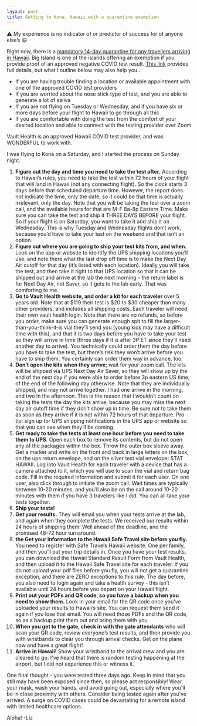 ```yaml
---
layout: post
title: Getting to Kona, Hawaii with a quarantine exemption
---
```


:warning: My experience is no indicator  of or predictor of success for of anyone else’s :smiley:

Right now, there is a [mandatory 14-day quarantine for any travellers arriving in Hawaii](https://www.gohawaii.com/travel-requirements). Big Island is one of the islands offering an exemption if you provide proof of an approved negative COVID test result. [This link](https://www.gohawaii.com/travel-requirements) provides full details, but what I outline below may also help you...
- If you are having trouble finding a location or available appointment with one of the approved COVID test providers
- If you are worried about the nose stick type of test, and you are able to generate a lot of saliva
- If you are not flying on Tuesday or Wednesday, and if you have six or more days before your flight to Hawaii to go through all this
- If you are comfortable with doing the test from the comfort of your desired location and able to connect with the testing provider over Zoom

Vault Health is an approved Hawaii COVID test provider, and was WONDERFUL to work with.

I was flying to Kona on a Saturday, and I started the process on Sunday night.

1. **Figure out the day and time you need to take the test after.** According to Hawaii’s rules, you need to take the test within 72 hours of your flight that will land in Hawaii (not any connecting flight). So the clock starts 3 days before that scheduled departure time. However, the report does not indicate the time, only the date, so it could be that time is actually irrelevant, only the day. Note that you will be taking the test over a zoom call, and the available hours for that are M-F 8a-8p Eastern Time. Make sure you can take the test and ship it THREE DAYS BEFORE your flight. So if your flight is on Saturday, you want to take it and ship it on Wednesday. This is why Tuesday and Wednesday flights don’t work, because you’d have to take your test on the weekend and that isn’t an option.
1. **Figure out where you are going to ship your test kits from, and when.** Look on the app or website to identify the UPS shipping locations you’ll use, and note there what the last drop off time is to make the Next Day Air cutoff for that day (it’s listed with each location). Ideally you will take the test, and then take it right to that UPS location so that it can be shipped out and arrive at the lab the next morning - the return label is for Next Day Air, not Saver, so it gets to the lab early. That was comforting to me. 
1. **Go to Vault Health website, and order a kit for each traveler** over 5 years old. Note that at $119 their test is $20 to $30 cheaper than many other providers, and includes all shipping costs. Each traveler will need their own vault health login. Note that there are no refunds, so before you order, make sure you can generate enough spit to fill the larger-than-you-think-it-is vial they’ll send you (young kids may have a difficult time with this), and that it is two days before you have to take your test so they will arrive in time (three days if it is after 3P ET since they’ll need another day to arrive).  You technically could order them the day before you have to take the test, but there’s risk they won’t arrive before you have to ship them. You certainly can order them way in advance, too.
1. **Don’t open the kits when they arrive**; wait for your zoom call. The kits will be shipped via UPS Next Day Air Saver, so they will show up by the end of the next day if you were able to order before 3p eastern US time, of the end of the following day otherwise. Note that they are individually shipped, and may not arrive together. I had one arrive in the morning, and two in the afternoon. This is the reason that I wouldn’t count on taking the tests the day the kits arrive, because you may miss the next day air cutoff time if they don’t show up in time. Be sure not to take them as soon as they arrive if it is not within 72 hours of that departure. Pro tip: sign up for UPS shipping notifications in the UPS app or website so that you can see when they’ll be coming.
1. **Get ready to take the tests at least one hour before you need to take them to UPS**. Open each box to remove its contents, but do not open any of the packages within the box. Throw the outer box sleeve away. Get a marker and write on the front and back in large letters on the box, on the ups return envelope, and on the silver test vial envelope: STAT HAWAII. Log into Vault Health for each traveler with a device that has a camera attached to it, which you will use to scan the vial and return bag code. Fill in the required information and submit it for each user. On one user, also click through to initiate the zoom call. Wait times are typically between 10-20 minutes, and you’ll also be on the call around 10-20 minutes with them if you have 3 travelers like I did. You can all take your tests together.
1. **Ship your tests!**
1. **Get your results.** They will email you when your tests arrive at the lab, and again when they complete the tests. We received our results within 24 hours of shipping them! Well ahead of the deadline, and the promised 48-72 hour turnaround.
1. **the Get your information to the Hawaii Safe Travel site before you fly.** You need to register with Safe Travels Hawaii website. One per family, and then you’ll put your trip details in. Once you have your test results, you can download the Hawaii Standard Result Form from Vault Health, and then upload it to the Hawaii Safe Travel site for each traveler. If you do not upload your pdf files before you fly, you will not get a quarantine exception, and there are ZERO exceptions to this rule. The day before, you also need to login again and take a health survey - this isn’t available until 24 hours before you depart on your Hawaii flight.
1. **Print out your PDFs and QR code, so you have a backup when you need to show them.** Look in your email for the QR code once you’ve uploaded your results to Hawaii’s site. You can request them send it again if you lose that email. You will need those PDFs and the QR code, so as a backup print them out and bring them with you
1. **When you get to the gate, check in with the gate attendants** who will scan your QR code, review everyone’s test results, and then provide you with wristbands to clear you through arrival checks. Get on the plane now and have a great flight!
1. **Arrive in Hawaii!** Show your wristband to the arrival crew and you are cleared to go. I've heard that there is random testing happening at the airport, but I did not experience this or witness it.

One final thought - you were tested three days ago. Keep in mind that you still may have been exposed since then, so please act responsibly! Wear your mask, wash your hands, and avoid going out, especially where you'll be in close proximity with others. Consider being tested again after you've arrived. A surge on COVID cases could be devastating for a remote island with limited healthcare options. 
	
Aloha!  -Liz
